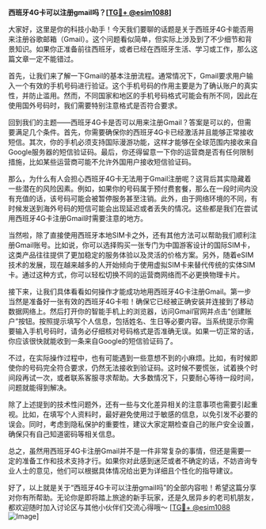 **西班牙4G卡可以注册gmail吗？[[TG💪+ @esim1088](https://t.me/s/esim1088)]**

大家好，这里是你的科技小助手！今天我们要聊的话题是关于西班牙4G卡能否用来注册谷歌邮箱（Gmail）。这个问题看似简单，但实际上涉及到了不少细节和背景知识。如果你正准备前往西班牙，或者已经在西班牙生活、学习或工作，那么这篇文章一定不能错过。

首先，让我们来了解一下Gmail的基本注册流程。通常情况下，Gmail要求用户输入一个有效的手机号码进行验证。这个手机号码的作用主要是为了确认账户的真实性，并防止滥用。然而，不同国家和地区的手机号码格式可能会有所不同，因此在使用国外号码时，我们需要特别注意格式是否符合要求。

回到我们的主题——西班牙4G卡是否可以用来注册Gmail？答案是可以的，但需要满足几个条件。首先，你需要确保你的西班牙4G卡已经激活并且能够正常接收短信。其次，你的手机必须支持国际漫游功能，这样才能够在全球范围内接收来自Google服务器的短信验证码。最后，你还得留意一下你的运营商是否有任何限制措施，比如某些运营商可能不允许外国用户接收短信验证码。

那么，为什么有人会担心西班牙4G卡无法用于Gmail注册呢？这背后其实隐藏着一些潜在的风险因素。例如，如果你的号码属于预付费套餐，那么在一段时间内没有充值的话，该号码可能会被暂停服务甚至注销。此外，由于网络环境的不同，有时候发送到海外号码的短信可能会出现延迟或者丢失的情况。这些都是我们在尝试用西班牙4G卡注册Gmail时需要注意的地方。

当然啦，除了直接使用西班牙本地SIM卡之外，还有其他方法可以帮助我们顺利注册Gmail账号。比如说，你可以选择购买一张专门为中国游客设计的国际SIM卡，这类产品往往提供了更加稳定的服务体验以及灵活的价格方案。另外，随着eSIM技术的发展，现在越来越多的人开始倾向于使用虚拟SIM卡来替代传统的实体SIM卡。通过这种方式，你可以轻松切换不同的运营商网络而不必更换物理卡片。

接下来，让我们具体看看如何操作才能成功地用西班牙4G卡注册Gmail。第一步当然是准备好一张有效的西班牙4G卡啦！确保它已经被正确安装并连接到了移动数据网络上。然后打开你的智能手机上的浏览器，访问Gmail官网并点击“创建账户”按钮。按照提示填写个人信息，包括姓名、生日等必要内容。当系统提示你需要输入手机号码时，请务必仔细核对号码格式是否准确无误。如果一切正常的话，你应该很快就能收到一条来自Google的短信验证码了。

不过，在实际操作过程中，也有可能遇到一些意想不到的小麻烦。比如，有时候即使你的号码完全符合要求，仍然无法接收到验证码。这时候不要慌张，试着换个时间段再试一次，或者联系客服寻求帮助。大多数情况下，只要耐心等待一段时间，问题就能得到解决。

除了上述提到的技术性问题外，还有一些与文化差异相关的注意事项也需要引起重视。比如，在填写个人资料时，最好避免使用过于敏感的信息，以免引发不必要的误会。同时，考虑到隐私保护的重要性，建议大家定期检查自己的账户安全设置，确保只有自己知道密码等相关信息。

总之，虽然用西班牙4G卡注册Gmail并不是一件非常复杂的事情，但还是需要一定的准备工作和技术支持才行。如果你对此感到迷茫或者不确定的话，不妨咨询专业人士的意见，他们可以根据具体情况给出更为详细且个性化的指导建议。

好了，以上就是关于“西班牙4G卡可以注册gmail吗”的全部内容啦！希望这篇分享对你有所帮助。无论你是即将踏上旅途的新手玩家，还是久居异乡的老司机朋友，都欢迎随时加入讨论区与其他小伙伴们交流心得哦～ [[TG💪+ @esim1088](https://t.me/s/esim1088) ![Image](https://i.postimg.cc/4NQfJmqS/Snipaste-2025-05-13-00-14-12.png)]